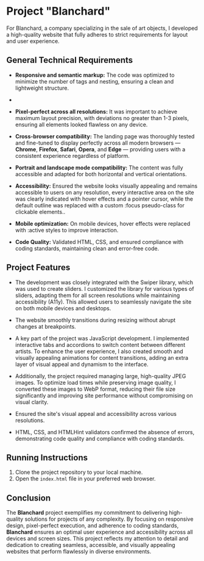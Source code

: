 # Project "Blanchard"

For Blanchard, a company specializing in the sale of art objects, I developed a high-quality website that fully adheres to strict requirements for layout and user experience.

## General Technical Requirements

- **Responsive and semantic markup:** The code was optimized to minimize the number of tags and nesting, ensuring a clean and lightweight structure.
- 
- **Pixel-perfect across all resolutions:** It was important to achieve maximum layout precision, with deviations no greater than 1-3 pixels, ensuring all elements looked flawless on any device.

- **Cross-browser compatibility:** The landing page was thoroughly tested and fine-tuned to display perfectly across all modern browsers — **Chrome**, **Firefox**, **Safari**, **Opera**, and **Edge** — providing users with a consistent experience regardless of platform.

- **Portrait and landscape mode compatibility:** The content was fully accessible and adapted for both horizontal and vertical orientations.

- **Accessibility:** Ensured the website looks visually appealing and remains accessible to users on any resolution, every interactive area on the site was clearly indicated with hover effects and a pointer cursor, while the default outline was replaced with a custom :focus pseudo-class for clickable elements..

- **Mobile optimization:** On mobile devices, hover effects were replaced with :active styles to improve interaction.

- **Code Quality:** Validated HTML, CSS, and ensured compliance with coding standards, maintaining clean and error-free code.

## Project Features

- The development was closely integrated with the Swiper library, which was used to create sliders. I customized the library for various types of sliders, adapting them for all screen resolutions while maintaining accessibility (A11y). This allowed users to seamlessly navigate the site on both mobile devices and desktops.

- The website smoothly transitions during resizing without abrupt changes at breakpoints.

- A key part of the project was JavaScript development. I implemented interactive tabs and accordions to switch content between different artists. To enhance the user experience, I also created smooth and visually appealing animations for content transitions, adding an extra layer of visual appeal and dynamism to the interface.

- Additionally, the project required managing large, high-quality JPEG images. To optimize load times while preserving image quality, I converted these images to WebP format, reducing their file size significantly and improving site performance without compromising on visual clarity.

- Ensured the site's visual appeal and accessibility across various resolutions.

- HTML, CSS, and HTMLHint validators confirmed the absence of errors, demonstrating code quality and compliance with coding standards.

## Running Instructions

1. Clone the project repository to your local machine.
2. Open the `index.html` file in your preferred web browser.

## Conclusion

The **Blanchard** project exemplifies my commitment to delivering high-quality solutions for projects of any complexity. By focusing on responsive design, pixel-perfect execution, and adherence to coding standards, **Blanchard** ensures an optimal user experience and accessibility across all devices and screen sizes. This project reflects my attention to detail and dedication to creating seamless, accessible, and visually appealing websites that perform flawlessly in diverse environments.
